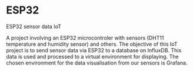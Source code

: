 # ESP32
ESP32 sensor data IoT

A project involving an ESP32 microcontroler with sensors (DHT11 temperature and humidity sensor) and others.
The objective of this IoT project is to send sensor data via ESP32 to a database on InfluxDB. This data is used and processed to a virtual environment for displaying. The chosen environment for the data visualisation from our sensors is Grafana.
